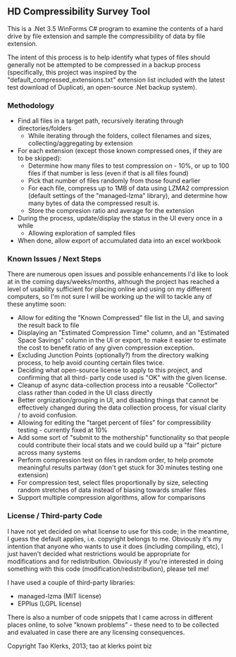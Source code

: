 
## HD Compressibility Survey Tool

This is a .Net 3.5 WinForms C# program to examine the contents of a hard drive by file extension 
and sample the compressibility of data by file extension. 

The intent of this process is to help identify what types of files should generally not be 
attempted to be compressed in a backup process (specifically, this project was inspired by
the "default_compressed_extensions.txt" extension list included with the latest test download 
of Duplicati, an open-source .Net backup system).


### Methodology

* Find all files in a target path, recursively iterating through directories/folders
    * While iterating through the folders, collect filenames and sizes, collecting/aggregating by extension
* For each extension (except those known compressed ones, if they are to be skipped):
    * Determine how many files to test compression on - 10%, or up to 100 files if that number is less (even if that is all files found)
    * Pick that number of files randomly from those found earlier
    * For each file, compress up to 1MB of data using LZMA2 compression (default settings of the "managed-lzma" library), and determine how many bytes of data the compressed result is.
    * Store the compresion ratio and average for the extension
* During the process, update/display the status in the UI every once in a while
    * Allowing exploration of sampled files
* When done, allow export of accumulated data into an excel workbook


### Known Issues / Next Steps

There are numerous open issues and possible enhancements I'd like to look at in the coming 
days/weeks/months, although the project has reached a level of usability sufficient for placing
online and using on my different computers, so I'm not sure I will be working up the will to 
tackle any of these anytime soon:

* Allow for editing the "Known Compressed" file list in the UI, and saving the result back to file
* Displaying an "Estimated Compression Time" column, and an "Estimated Space Savings" column in
    the UI or export, to make it easier to estimate the cost to benefit ratio of any given
    compression exception.
* Excluding Junction Points (optionally?) from the directory walking process, to help avoid 
    counting certain files twice.
* Deciding what open-source license to apply to this project, and confirming that all third-
    party code used is "OK" with the given license.
* Cleanup of async data-collection process into a reusable "Collector" class rather than coded 
    in the UI class directly
* Better orgnization/grouping in UI, and disabling things that cannot be effectively changed 
    during the data collection process, for visual clarity / to avoid confusion.
* Allowing for editing the "target percent of files" for compressibility testing - currently fixed at 10%
* Add some sort of "submit to the mothership" functionality so that people could contribute their local stats and we could build up a "fair" picture across many systems
* Perform compression test on files in random order, to help promote meaningful results partway (don't get stuck for 30 minutes testing one extension)
* For compression test, select files proportionally by size, selecting random stretches of data instead of biasing towards smaller files
* Support multiple compression algorithms, allow for comparisons


### License / Third-party Code

I have not yet decided on what license to use for this code; in the meantime, I guess the default
applies, i.e. copyright belongs to me. Obviously it's my intention that anyone who wants to use it
does (including compiling, etc), I just haven't decided what restrictions would be appropriate for
modifications and for redistribution. Obviously if you're interested in doing something with this 
code (modification/redistribution), please tell me!

I have used a couple of third-party libraries:
* managed-lzma (MIT license)
* EPPlus (LGPL license)

There is also a number of code snippets that I came across in different places online, to
solve "known problems" - these need to to be collected and evaluated in case there are any
licensing consequences.

Copyright Tao Klerks, 2013; tao at klerks point biz
